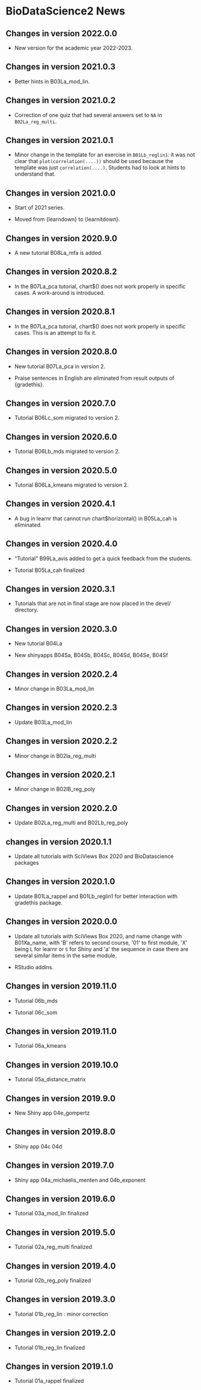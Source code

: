 # BioDataScience2 News

## Changes in version 2022.0.0

-   New version for the academic year 2022-2023.

## Changes in version 2021.0.3

-   Better hints in B03La_mod_lin.

## Changes in version 2021.0.2

-   Correction of one quiz that had several answers set to `NA` in `B02La_reg_multi`.

## Changes in version 2021.0.1

-   Minor change in the template for an exercise in `B01Lb_reglin1`: it was not clear that `plot(correlation(....))` should be used because the template was just `correlation(....)`. Students had to look at hints to understand that.

## Changes in version 2021.0.0

-   Start of 2021 series.

-   Moved from {learndown} to {learnitdown}.

## Changes in version 2020.9.0

-   A new tutorial B08La_mfa is added.

## Changes in version 2020.8.2

-   In the B07La_pca tutorial, chart\$<type>() does not work properly in specific cases. A work-around is introduced.

## Changes in version 2020.8.1

-   In the B07La_pca tutorial, chart\$<type>() does not work properly in specific cases. This is an attempt to fix it.

## Changes in version 2020.8.0

-   New tutorial B07La_pca in version 2.

-   Praise sentences in English are eliminated from result outputs of {gradethis}.

## Changes in version 2020.7.0

-   Tutorial B06Lc_som migrated to version 2.

## Changes in version 2020.6.0

-   Tutorial B06Lb_mds migrated to version 2.

## Changes in version 2020.5.0

-   Tutorial B06La_kmeans migrated to version 2.

## Changes in version 2020.4.1

-   A bug in learnr that cannot run chart\$horizontal() in B05La_cah is eliminated.

## Changes in version 2020.4.0

-   "Tutorial" B99La_avis added to get a quick feedback from the students.

-   Tutorial B05La_cah finalized

## Changes in version 2020.3.1

-   Tutorials that are not in final stage are now placed in the devel/ directory.

## Changes in version 2020.3.0

-   New tutorial B04La

-   New shinyapps B04Sa, B04Sb, B04Sc, B04Sd, B04Se, B04Sf

## Changes in version 2020.2.4

-   Minor change in B03La_mod_lin

## Changes in version 2020.2.3

-   Update B03La_mod_lin

## Changes in version 2020.2.2

-   Minor change in B02la_reg_multi

## Changes in version 2020.2.1

-   Minor change in B02lB_reg_poly

## Changes in version 2020.2.0

-   Update B02La_reg_multi and B02Lb_reg_poly

## changes in version 2020.1.1

-   Update all tutorials with SciViews Box 2020 and BioDatascience packages

## Changes in version 2020.1.0

-   Update B01La_rappel and B01Lb_reglin1 for better interaction with gradethis package.

## Changes in version 2020.0.0

-   Update all tutorials with SciViews Box 2020, and name change with B01Xa_name, with 'B' refers to second course, '01' to first module, 'X' being `L` for learnr or `S` for Shiny and 'a' the sequence in case there are several similar items in the same module.

-   RStudio addins.

## Changes in version 2019.11.0

-   Tutorial 06b_mds

-   Tutorial 06c_som

## Changes in version 2019.11.0

-   Tutorial 06a_kmeans

## Changes in version 2019.10.0

-   Tutorial 05a_distance_matrix

## Changes in version 2019.9.0

-   New Shiny app 04e_gompertz

## Changes in version 2019.8.0

-   Shiny app 04c 04d

## Changes in version 2019.7.0

-   Shiny app 04a_michaelis_menten and 04b_exponent

## Changes in version 2019.6.0

-   Tutorial 03a_mod_lin finalized

## Changes in version 2019.5.0

-   Tutorial 02a_reg_multi finalized

## Changes in version 2019.4.0

-   Tutorial 02b_reg_poly finalized

## Changes in version 2019.3.0

-   Tutorial 01b_reg_lin : minor correction

## Changes in version 2019.2.0

-   Tutorial 01b_reg_lin finalized

## Changes in version 2019.1.0

-   Tutorial 01a_rappel finalized
